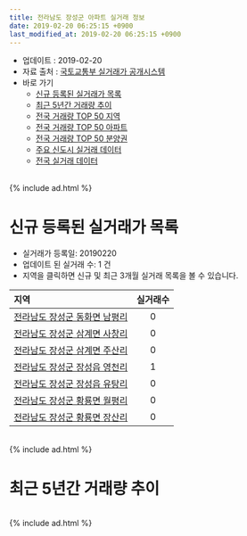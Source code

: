 ```yaml
---
title: 전라남도 장성군 아파트 실거래 정보
date: 2019-02-20 06:25:15 +0900
last_modified_at: 2019-02-20 06:25:15 +0900
---
```


* 업데이트 : 2019-02-20
* 자료 출처 : [국토교통부 실거래가 공개시스템](http://rt.molit.go.kr)
* 바로 가기
    * [신규 등록된 실거래가 목록](#신규-등록된-실거래가-목록)
    * [최근 5년간 거래량 추이](#최근-5년간-거래량-추이)
    * [전국 거래량 TOP 50 지역](https://inasie.github.io/apt-trade-info/최근-3개월-전국에서-가장-거래가-많이-발생한-지역)
    * [전국 거래량 TOP 50 아파트](https://inasie.github.io/apt-trade-info/최근-3개월-전국에서-가장-거래가-많이-발생한-아파트)
    * [전국 거래량 TOP 50 분양권](https://inasie.github.io/apt-trade-info/최근-3개월-전국에서-가장-거래가-많이-발생한-분양권)
    * [주요 신도시 실거래 데이터](https://inasie.github.io/apt-trade-info/주요-신도시)
    * [전국 실거래 데이터](https://inasie.github.io/apt-trade-info/전국)

<br>
{% include ad.html %}
<br>

# 신규 등록된 실거래가 목록
* 실거래가 등록일: 20190220
* 업데이트 된 실거래 수: 1 건
* 지역을 클릭하면 신규 및 최근 3개월 실거래 목록을 볼 수 있습니다.


|지역|실거래수|
|:---|:---:|
|[전라남도 장성군 동화면 남평리](https://inasie.github.io/apt-trade-info/전라남도-장성군-동화면-남평리)|0|
|[전라남도 장성군 삼계면 사창리](https://inasie.github.io/apt-trade-info/전라남도-장성군-삼계면-사창리)|0|
|[전라남도 장성군 삼계면 주산리](https://inasie.github.io/apt-trade-info/전라남도-장성군-삼계면-주산리)|0|
|[전라남도 장성군 장성읍 영천리](https://inasie.github.io/apt-trade-info/전라남도-장성군-장성읍-영천리)|1|
|[전라남도 장성군 장성읍 유탕리](https://inasie.github.io/apt-trade-info/전라남도-장성군-장성읍-유탕리)|0|
|[전라남도 장성군 황룡면 월평리](https://inasie.github.io/apt-trade-info/전라남도-장성군-황룡면-월평리)|0|
|[전라남도 장성군 황룡면 장산리](https://inasie.github.io/apt-trade-info/전라남도-장성군-황룡면-장산리)|0|


<br>
{% include ad.html %}
<br>

# 최근 5년간 거래량 추이


<div style="width:100%;">
    <canvas id="deal_progress" height="200"></canvas>
</div>

<script>
new Chart(document.getElementById("deal_progress"), {
    type: 'line',
    data: {
        labels: ['201402','201403','201404','201405','201406','201407','201408','201409','201410','201411','201412','201501','201502','201503','201504','201505','201506','201507','201508','201509','201510','201511','201512','201601','201602','201603','201604','201605','201606','201607','201608','201609','201610','201611','201612','201701','201702','201703','201704','201705','201706','201707','201708','201709','201710','201711','201712','201801','201802','201803','201804','201805','201806','201807','201808','201809','201810','201811','201812','201901','201902'],
        datasets: [{
            label: '매매',
            pointRadius: 1,
            data: [17, 18, 10, 12, 19, 7, 12, 11, 12, 8, 10, 13, 5, 11, 14, 10, 16, 13, 13, 16, 10, 14, 12, 8, 8, 12, 8, 8, 7, 5, 5, 5, 3, 7, 6, 11, 8, 7, 9, 9, 9, 9, 9, 6, 9, 7, 9, 11, 6, 8, 9, 7, 13, 10, 9, 5, 11, 13, 7, 2, 0],
            borderColor: "rgba(255, 201, 14, 1)",
            backgroundColor: "rgba(255, 201, 14, 0.5)",
            fill: false,
            lineTension: 0
        },{
            label: '전월세',
            pointRadius: 1,
            data: [6, 11, 4, 8, 8, 10, 2, 2, 9, 2, 8, 4, 3, 6, 5, 6, 4, 6, 6, 2, 2, 11, 3, 4, 2, 5, 1, 7, 5, 5, 7, 8, 8, 4, 6, 6, 4, 7, 3, 4, 5, 5, 3, 34, 15, 11, 8, 6, 5, 8, 4, 4, 5, 3, 7, 4, 8, 6, 5, 3, 1],
            borderColor: "rgba(0, 141, 185, 1)",
            backgroundColor: "rgba(0, 141, 185, 0.5)",
            fill: false,
            lineTension: 0
        }
        ]
    },
    options: {
        responsive: true,
        title: {
            display: false
        },
        tooltips: {
            mode: 'index',
            intersect: false
        },
        hover: {
            mode: 'nearest',
            intersect: true
        },
        scales: {
            xAxes: [{
                display: true,
                scaleLabel: {
                    display: true,
                    labelString: '년/월'
                }
            }],
            yAxes: [{
                display: true,
                ticks: {
                    suggestedMin: 0,
                },
                scaleLabel: {
                    display: true,
                    labelString: '실거래 수'
                }
            }]
        }
    }
});

</script>


<br>
{% include ad.html %}
<br>

